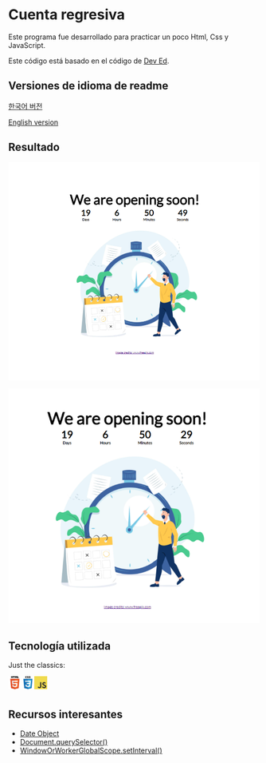 # Cuenta regresiva 
Este programa fue desarrollado para practicar un poco Html, Css y JavaScript.

Este código está basado en el código de [Dev Ed](https://www.youtube.com/watch?v=Rib69h2DOxg).

## Versiones de idioma de readme
[한국어 버전](https://github.com/AltoSolid/jsCountdown/blob/main/readme-ko.md)

[English version](https://github.com/AltoSolid/jsCountdown)

## Resultado
![Img1](https://github.com/AltoSolid/jsCountdown/blob/main/assets/Images/img-1.png)

![Img2](https://github.com/AltoSolid/jsCountdown/blob/main/assets/Images/img-2.png)

## Tecnología utilizada
Just the classics: 

<img align="left" alt="html" width="26px" src="https://raw.githubusercontent.com/github/explore/80688e429a7d4ef2fca1e82350fe8e3517d3494d/topics/html/html.png"> 
<img align="left" alt="css" width="26px" src="https://raw.githubusercontent.com/github/explore/80688e429a7d4ef2fca1e82350fe8e3517d3494d/topics/css/css.png"> 
<img align="left" alt="js" width="26px" src="https://raw.githubusercontent.com/github/explore/80688e429a7d4ef2fca1e82350fe8e3517d3494d/topics/javascript/javascript.png"> 
<br><br>

## Recursos interesantes
- [Date Object](https://developer.mozilla.org/en-US/docs/Web/JavaScript/Reference/Global_Objects/Date)
- [Document.querySelector()](https://developer.mozilla.org/en-US/docs/Web/API/Document/querySelector)
- [WindowOrWorkerGlobalScope.setInterval()](https://developer.mozilla.org/en-US/docs/Web/API/WindowOrWorkerGlobalScope/setInterval)


